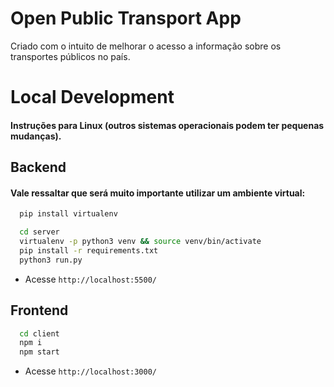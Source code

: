 # Open Public Transport App

Criado com o intuito de melhorar o acesso a informação sobre os transportes públicos no país.

# Local Development

#### Instruções para Linux (outros sistemas operacionais podem ter pequenas mudanças).

## Backend

#### Vale ressaltar que será muito importante utilizar um ambiente virtual:

```sh
  pip install virtualenv
```

```sh
  cd server
  virtualenv -p python3 venv && source venv/bin/activate
  pip install -r requirements.txt
  python3 run.py
```

- Acesse `http://localhost:5500/`

## Frontend

```sh
  cd client
  npm i
  npm start
```

- Acesse `http://localhost:3000/`
